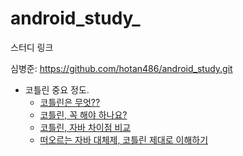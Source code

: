 # android_study_

스터디 링크

심병준: https://github.com/hotan486/android_study.git


- 코틀린 중요 정도.
  - [코틀린은 무엇??](https://velog.io/@hyejineeee/-%EC%BD%94%ED%8B%80%EB%A6%B0-kotlin-%EC%9D%80-%EB%AC%B4%EC%97%87)
  - [코틀린, 꼭 해야 하나요?](https://gun0912.tistory.com/81)
  - [코틀린, 자바 차이점 비교](https://dev-imaec.tistory.com/m/36?category=723791)
  - [떠오르는 자바 대체제, 코틀린 제대로 이해하기](http://www.itworld.co.kr/print/107046)
